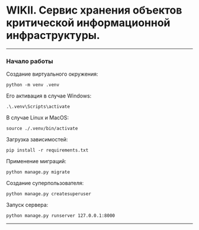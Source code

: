 # WIKII. Сервис хранения объектов критической информационной инфраструктуры.

---

### Начало работы

Создание виртуального окружения:

```
python -m venv .venv
```

Его активация в случае Windows:

```
.\.venv\Scripts\activate
```

В случае Linux и MacOS:

```
source ./.venv/bin/activate
```

Загрузка зависимостей:

```
pip install -r requirements.txt
```

Применение миграций:

```
python manage.py migrate
```

Создание суперпользователя:

```
python manage.py createsuperuser
```

Запуск сервера:

```
python manage.py runserver 127.0.0.1:8000
```

---
